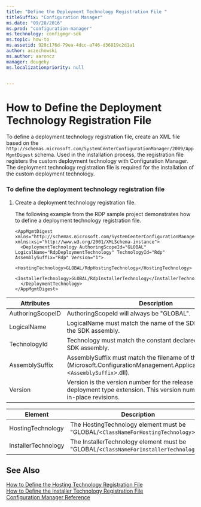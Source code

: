 ```yaml
---
title: "Define the Deployment Technology Registration File "
titleSuffix: "Configuration Manager"
ms.date: "09/20/2016"
ms.prod: "configuration-manager"
ms.technology: configmgr-sdk
ms.topic: how-to
ms.assetid: 928c176d-79ea-4dcc-a746-d36819c2d1a1
author: aczechowski
ms.author: aaroncz
manager: dougeby
ms.localizationpriority: null


---
```

# How to Define the Deployment Technology Registration File
To define a deployment technology registration file, create an XML file based on the `http://schemas.microsoft.com/SystemCenterConfigurationManager/2009/AppMgmtDigest` schema. Used in the installation process, the registration file registers the custom deployment technology with Configuration Manager.  The deployment technology registration file is required for the installation of the custom deployment technology.

### To define the deployment technology registration file  

1.  Create a deployment technology registration file.  

     The following example from the RDP sample project demonstrates how to define a deployment technology registration file.  

    ```  
    <AppMgmtDigest xmlns="http://schemas.microsoft.com/SystemCenterConfigurationManager/2009/AppMgmtDigest" xmlns:xsi="http://www.w3.org/2001/XMLSchema-instance">  
      <DeploymentTechnology AuthoringScopeId="GLOBAL" LogicalName="RdpDeploymentTechnology" TechnologyId="Rdp" AssemblySuffix="Rdp" Version="1">  
        <HostingTechnology>GLOBAL/RdpHostingTechnology</HostingTechnology>  
        <InstallerTechnology>GLOBAL/RdpInstallerTechnology</InstallerTechnology>  
      </DeploymentTechnology>  
    </AppMgmtDigest>  
    ```  

|Attributes|Description|  
|----------------|-----------------|  
|AuthoringScopeID|AuthoringScopeId will always be "GLOBAL".|  
|LogicalName|LogicalName must match the name of the SDK class created in the SDK assembly.|  
|TechnologyId|Technology must match the constant declared and used in the SDK assembly.|  
|AssemblySuffix|AssemblySuffix must match the filename of the SDK assembly (Microsoft.ConfigurationManagement.ApplicationManagement.<`AssemblySuffix`>.dll).|  
|Version|Version is the version number for the release of the deployment type extension. This version number is used for in-place revisions.|  

|Element|Description|  
|-------------|-----------------|  
|HostingTechnology|The HostingTechnology element must be "GLOBAL/<`ClassNameForHostingTechnology`>".|  
|InstallerTechnology|The InstallerTechnology element must be "GLOBAL/<`ClassNameForInstallerTechnology`>".|  

## See Also  
 [How to Define the Hosting Technology Registration File](../../develop/apps/how-to-define-the-hosting-technology-registration-file.md)   
 [How to Define the Installer Technology Registration File](../../develop/apps/how-to-define-the-installer-technology-registration-file.md)   
 [Configuration Manager Reference](../../develop/reference/configuration-manager-reference.md)
